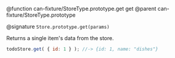 @function can-fixture/StoreType.prototype.get get
@parent can-fixture/StoreType.prototype

@signature `Store.prototype.get(params)`

Returns a single item's data from the store.

```js
todoStore.get( { id: 1 } ); //-> {id: 1, name: "dishes"}
```
